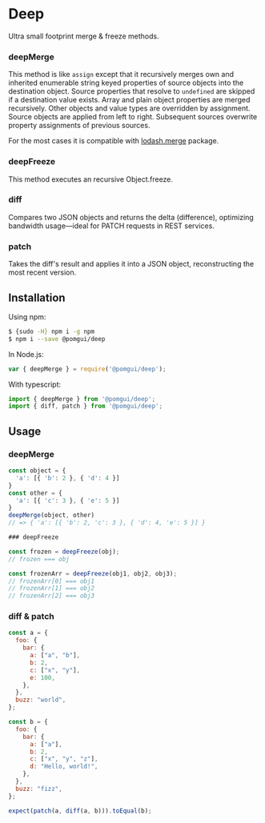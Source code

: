 # Deep

Ultra small footprint merge & freeze methods.

### deepMerge
This method is like `assign` except that it recursively merges own and
inherited enumerable string keyed properties of source objects into the
destination object. Source properties that resolve to `undefined` are
skipped if a destination value exists. Array and plain object properties
are merged recursively. Other objects and value types are overridden by
assignment. Source objects are applied from left to right. Subsequent
sources overwrite property assignments of previous sources.

For the most cases it is compatible with 
[lodash.merge](https://www.npmjs.com/package/lodash.merge) package.

### deepFreeze
This method executes an recursive Object.freeze.

### diff
Compares two JSON objects and returns the delta (difference), optimizing bandwidth usage—ideal for PATCH requests in REST services.

### patch
Takes the diff's result and applies it into a JSON object, reconstructing the most recent version.

## Installation

Using npm:
```bash
$ {sudo -H} npm i -g npm
$ npm i --save @pomgui/deep
```

In Node.js:
```js
var { deepMerge } = require('@pomgui/deep');
```

With typescript:
 ```typescript
import { deepMerge } from '@pomgui/deep';
import { diff, patch } from '@pomgui/deep';
```

## Usage

### deepMerge

```js
const object = {
  'a': [{ 'b': 2 }, { 'd': 4 }]
}
const other = {
  'a': [{ 'c': 3 }, { 'e': 5 }]
}
deepMerge(object, other)
// => { 'a': [{ 'b': 2, 'c': 3 }, { 'd': 4, 'e': 5 }] }

### deepFreeze

const frozen = deepFreeze(obj);
// frozen === obj

const frozenArr = deepFreeze(obj1, obj2, obj3);
// frozenArr[0] === obj1
// frozenArr[1] === obj2
// frozenArr[2] === obj3

```

### diff & patch

```js
const a = {
  foo: {
    bar: {
      a: ["a", "b"],
      b: 2,
      c: ["x", "y"],
      e: 100,
    },
  },
  buzz: "world",
};

const b = {
  foo: {
    bar: {
      a: ["a"],
      b: 2,
      c: ["x", "y", "z"],
      d: "Hello, world!",
    },
  },
  buzz: "fizz",
};

expect(patch(a, diff(a, b))).toEqual(b);
```
